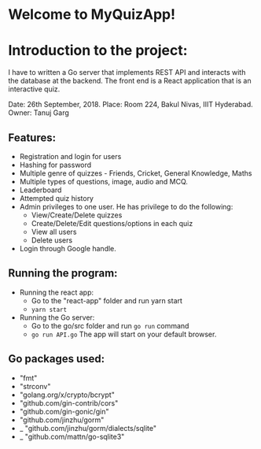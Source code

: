 # Welcome to MyQuizApp!

# Introduction to the project:
I have to written a Go server that implements REST API and interacts with the database at the backend. The front end is a React application that is an interactive quiz.

Date: 26th September, 2018.
Place: Room 224, Bakul Nivas, IIIT Hyderabad.
Owner: Tanuj Garg

## Features:
- Registration and login for users
- Hashing for password
- Multiple genre of quizzes - Friends, Cricket, General Knowledge, Maths
- Multiple types of questions, image, audio and MCQ.
- Leaderboard
- Attempted quiz history
- Admin privileges to one user. He has privilege to do the following:
    - View/Create/Delete quizzes
    - Create/Delete/Edit questions/options in each quiz
    - View all users
    - Delete users
- Login through Google handle.

## Running the program:
- Running the react app:
	- Go to the "react-app" folder and run yarn start
    - `yarn start`
- Running the Go server:
    - Go to the go/src folder and run `go run` command
	- `go run API.go`
The app will start on your default browser.

## Go packages used:
- "fmt"
- "strconv"
- "golang.org/x/crypto/bcrypt"
- "github.com/gin-contrib/cors"
- "github.com/gin-gonic/gin"
- "github.com/jinzhu/gorm"
- _ "github.com/jinzhu/gorm/dialects/sqlite"
- _ "github.com/mattn/go-sqlite3"
